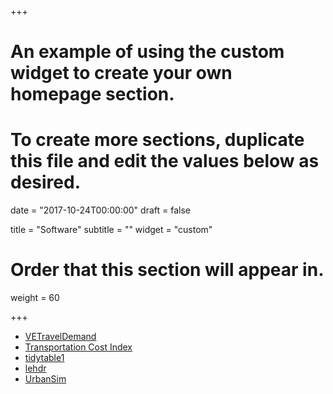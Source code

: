 +++
# An example of using the custom widget to create your own homepage section.
# To create more sections, duplicate this file and edit the values below as desired.

date = "2017-10-24T00:00:00"
draft = false

title = "Software"
subtitle = ""
widget = "custom"

# Order that this section will appear in.
weight = 60

+++

- [VETravelDemand](https://github.com/cities-lab/VETravelDemandMM)
- [Transportation Cost Index](https://github.com/cities-lab/tci)
- [tidytable1](https://github.com/cities-lab/tidytable1)
- [lehdr](https://github.com/jamgreen/lehdr)
- [UrbanSim](http://www.urbansim.com/)
